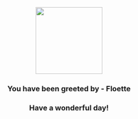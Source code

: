 <p align="center">
    <img src="https://raw.githubusercontent.com/PokeAPI/sprites/master/sprites/pokemon/670.png" width="150" height="150">
</p>
<h3 align="center">You have been greeted by - <b>Floette</b></h3>
<h3 align="center">Have a wonderful day!</h3>
